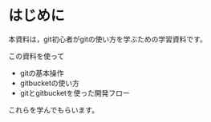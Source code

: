 # はじめに

本資料は，git初心者がgitの使い方を学ぶための学習資料です。

この資料を使って

* gitの基本操作
* gitbucketの使い方
* gitとgitbucketを使った開発フロー

これらを学んでもらいます。
